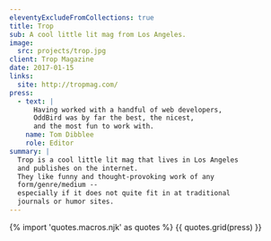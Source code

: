 ```yaml
---
eleventyExcludeFromCollections: true
title: Trop
sub: A cool little lit mag from Los Angeles.
image:
  src: projects/trop.jpg
client: Trop Magazine
date: 2017-01-15
links:
  site: http://tropmag.com/
press:
  - text: |
      Having worked with a handful of web developers,
      OddBird was by far the best, the nicest,
      and the most fun to work with.
    name: Tom Dibblee
    role: Editor
summary: |
  Trop is a cool little lit mag that lives in Los Angeles
  and publishes on the internet.
  They like funny and thought-provoking work of any
  form/genre/medium --
  especially if it does not quite fit in at traditional
  journals or humor sites.
---
```


{% import 'quotes.macros.njk' as quotes %}
{{ quotes.grid(press) }}